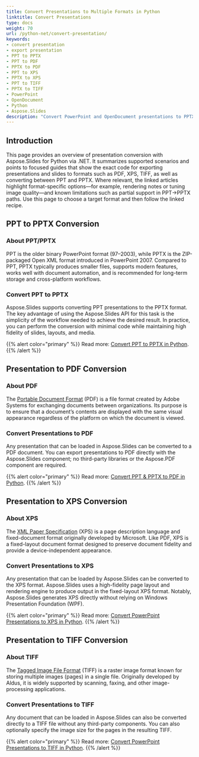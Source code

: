 ```yaml
---
title: Convert Presentations to Multiple Formats in Python
linktitle: Convert Presentations
type: docs
weight: 70
url: /python-net/convert-presentation/
keywords:
- convert presentation
- export presentation
- PPT to PPTX
- PPT to PDF
- PPTX to PDF
- PPT to XPS
- PPTX to XPS
- PPT to TIFF
- PPTX to TIFF
- PowerPoint
- OpenDocument
- Python
- Aspose.Slides
description: "Convert PowerPoint and OpenDocument presentations to PPTX, PDF, XPS, TIFF and more with Aspose.Slides for Python via .NET. Simple, high-quality conversion."
---
```


## **Introduction**

This page provides an overview of presentation conversion with Aspose.Slides for Python via .NET. It summarizes supported scenarios and points to focused guides that show the exact code for exporting presentations and slides to formats such as PDF, XPS, TIFF, as well as converting between PPT and PPTX. Where relevant, the linked articles highlight format-specific options—for example, rendering notes or tuning image quality—and known limitations such as partial support in PPT→PPTX paths. Use this page to choose a target format and then follow the linked recipe.

## **PPT to PPTX Conversion**

### **About PPT/PPTX**

PPT is the older binary PowerPoint format (97–2003), while PPTX is the ZIP-packaged Open XML format introduced in PowerPoint 2007. Compared to PPT, PPTX typically produces smaller files, supports modern features, works well with document automation, and is recommended for long-term storage and cross-platform workflows.

### **Convert PPT to PPTX**

Aspose.Slides supports converting PPT presentations to the PPTX format. The key advantage of using the Aspose.Slides API for this task is the simplicity of the workflow needed to achieve the desired result. In practice, you can perform the conversion with minimal code while maintaining high fidelity of slides, layouts, and media.

{{% alert color="primary" %}}
Read more: [Convert PPT to PPTX in Python](/slides/python-net/convert-ppt-to-pptx/).
{{% /alert %}}

## **Presentation to PDF Conversion**

### **About PDF**

The [Portable Document Format](https://en.wikipedia.org/wiki/PDF) (PDF) is a file format created by Adobe Systems for exchanging documents between organizations. Its purpose is to ensure that a document’s contents are displayed with the same visual appearance regardless of the platform on which the document is viewed.

### **Convert Presentations to PDF**

Any presentation that can be loaded in Aspose.Slides can be converted to a PDF document. You can export presentations to PDF directly with the Aspose.Slides component; no third-party libraries or the Aspose.PDF component are required.

{{% alert color="primary" %}}
Read more: [Convert PPT & PPTX to PDF in Python](/slides/python-net/convert-powerpoint-to-pdf/).
{{% /alert %}}

## **Presentation to XPS Conversion**

### **About XPS**

The [XML Paper Specification](https://en.wikipedia.org/wiki/Open_XML_Paper_Specification) (XPS) is a page description language and fixed-document format originally developed by Microsoft. Like PDF, XPS is a fixed-layout document format designed to preserve document fidelity and provide a device-independent appearance.

### **Convert Presentations to XPS**

Any presentation that can be loaded by Aspose.Slides can be converted to the XPS format. Aspose.Slides uses a high-fidelity page layout and rendering engine to produce output in the fixed-layout XPS format. Notably, Aspose.Slides generates XPS directly without relying on Windows Presentation Foundation (WPF).

{{% alert color="primary" %}}
Read more: [Convert PowerPoint Presentations to XPS in Python](/slides/python-net/convert-powerpoint-to-xps/).
{{% /alert %}}

## **Presentation to TIFF Conversion**

### **About TIFF**

The [Tagged Image File Format](https://en.wikipedia.org/wiki/TIFF) (TIFF) is a raster image format known for storing multiple images (pages) in a single file. Originally developed by Aldus, it is widely supported by scanning, faxing, and other image-processing applications.

### **Convert Presentations to TIFF**

Any document that can be loaded in Aspose.Slides can also be converted directly to a TIFF file without any third-party components. You can also optionally specify the image size for the pages in the resulting TIFF.

{{% alert color="primary" %}}
Read more: [Convert PowerPoint Presentations to TIFF in Python](/slides/python-net/convert-powerpoint-to-tiff/).
{{% /alert %}}
